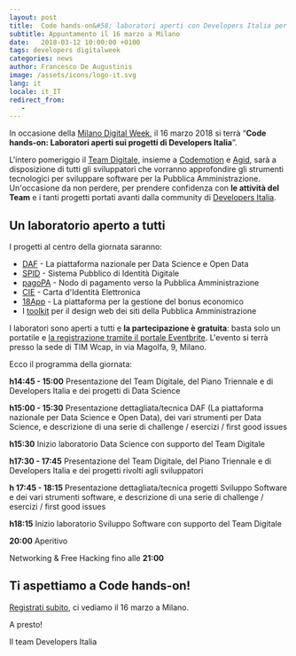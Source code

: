 ```yaml
---
layout: post
title:  Code hands-on&#58; laboratori aperti con Developers Italia per la Milano Digital Week
subtitle: Appuntamento il 16 marzo a Milano
date:   2018-03-12 10:00:00 +0100
tags: developers digitalweek
categories: news
author: Francesco De Augustinis
image: /assets/icons/logo-it.svg
lang: it
locale: it_IT
redirect_from:
   - 
---
```


In occasione della [Milano Digital Week](https://milanodigitalweek.com/), il 16 marzo 2018 si terrà “**Code hands-on: Laboratori aperti sui progetti di Developers Italia**”. 

L'intero pomeriggio il [Team Digitale](https://teamdigitale.governo.it/), insieme a [Codemotion](https://codemotionworld.com/) e [Agid](https://www.agid.gov.it/), sarà a disposizione di tutti gli sviluppatori che vorranno approfondire gli strumenti tecnologici per sviluppare software per la Pubblica Amministrazione. Un'occasione da non perdere, per prendere confidenza con **le attività del Team** e i tanti progetti portati avanti dalla community di [Developers Italia](https://developers.italia.it/). 

## Un laboratorio aperto a tutti

I progetti al centro della giornata saranno:

* [DAF](https://teamdigitale.governo.it/it/projects/daf.htm) - La piattaforma nazionale per Data Science e Open Data
* [SPID](https://www.spid.gov.it) - Sistema Pubblico di Identità Digitale
* [pagoPA](https://teamdigitale.governo.it/it/projects/pagamenti-digitali.htm) - Nodo di pagamento verso la Pubblica Amministrazione
* [CIE](https://developers.italia.it/it/cie/) - Carta d'Identità Elettronica
* [18App](https://developers.italia.it/it/18app/) - La piattaforma per la gestione del bonus economico
* I [toolkit](https://italia.github.io/design-web-toolkit/) per il design web dei siti della Pubblica Amministrazione

I laboratori sono aperti a tutti e **la partecipazione è gratuita**: basta solo un portatile e [la registrazione tramite il portale Eventbrite](https://www.eventbrite.it/e/biglietti-code-hands-on-laboratori-aperti-sui-progetti-di-developers-italia-43749135843). L'evento si terrà presso la sede di TIM Wcap, in via Magolfa, 9, Milano.

Ecco il programma della giornata:

**h14:45 - 15:00** Presentazione del Team Digitale, del Piano Triennale e di Developers Italia e dei progetti di Data Science

**h15:00 - 15:30** Presentazione dettagliata/tecnica DAF (La piattaforma nazionale per Data Science e Open Data), dei vari strumenti per Data Science, e descrizione di una serie di challenge / esercizi / first good issues

**h15:30** Inizio laboratorio Data Science con supporto del Team Digitale

**h17:30 - 17:45** Presentazione del Team Digitale, del Piano Triennale e di Developers Italia e dei progetti rivolti agli sviluppatori

**h 17:45 - 18:15** Presentazione dettagliata/tecnica progetti Sviluppo Software e dei vari strumenti software, e descrizione di una serie di challenge / esercizi / first good issues

**h18:15** Inizio laboratorio Sviluppo Software con supporto del Team Digitale

**20:00** Aperitivo 

Networking & Free Hacking fino alle **21:00**

## Ti aspettiamo a Code hands-on!

[Registrati subito](https://www.eventbrite.it/e/biglietti-code-hands-on-laboratori-aperti-sui-progetti-di-developers-italia-43749135843), ci vediamo il 16 marzo a Milano.

A presto!

Il team Developers Italia
